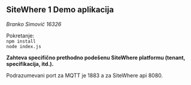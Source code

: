 ## SiteWhere 1 Demo aplikacija

*Branko Simović 16326*

Pokretanje:  
`npm install`  
`node index.js`  

**Zahteva specifično prethodno podešenu SiteWhere platformu (tenant, specifikacija, itd.).**  

Podrazumevani port za MQTT je 1883 a za SiteWhere api 8080.  
